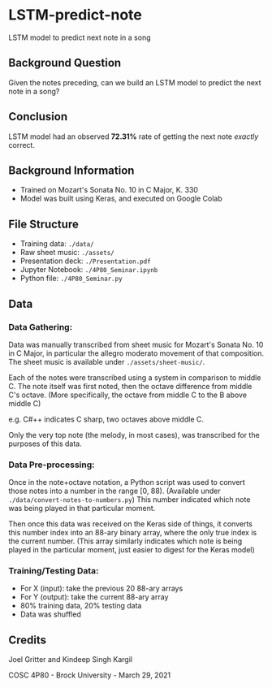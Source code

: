 # LSTM-predict-note
LSTM model to predict next note in a song

## Background Question
Given the notes preceding, can we build an LSTM model to predict the next note in a song?

## Conclusion
LSTM model had an observed **72.31%** rate of getting the next note _exactly_ correct.

## Background Information
- Trained on Mozart's Sonata No. 10 in C Major, K. 330
- Model was built using Keras, and executed on Google Colab

## File Structure
- Training data: `./data/`
- Raw sheet music: `./assets/`
- Presentation deck: `./Presentation.pdf`
- Jupyter Notebook: `./4P80_Seminar.ipynb`
- Python file: `./4P80_Seminar.py`

## Data
### Data Gathering:
Data was manually transcribed from sheet music for Mozart's Sonata No. 10 in C Major, in particular the allegro moderato movement of that composition. The sheet music is available under `./assets/sheet-music/`.

Each of the notes were transcribed using a system in comparison to middle C. The note itself was first noted, then the octave difference from middle C's octave. \(More specifically, the octave from middle C to the B above middle C\)

e.g. C#++ indicates C sharp, two octaves above middle C.

Only the very top note \(the melody, in most cases\), was transcribed for the purposes of this data.

### Data Pre-processing:
Once in the note+octave notation, a Python script was used to convert those notes into a number in the range \[0, 88\). \(Available under `./data/convert-notes-to-numbers.py`\) This number indicated which note was being played in that particular moment.

Then once this data was received on the Keras side of things, it converts this number index into an 88-ary binary array, where the only true index is the current number. \(This array similarly indicates which note is being played in the particular moment, just easier to digest for the Keras model\)

### Training/Testing Data:
- For X \(input\): take the previous 20 88-ary arrays
- For Y \(output\): take the current 88-ary array
- 80% training data, 20% testing data
- Data was shuffled

## Credits
Joel Gritter and Kindeep Singh Kargil

COSC 4P80 - Brock University - March 29, 2021
